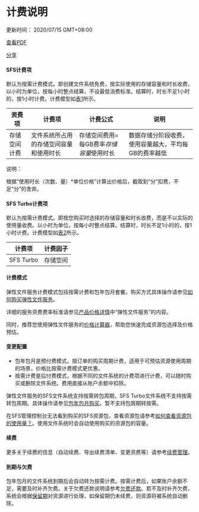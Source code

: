 # 计费说明

更新时间： 2020/07/15 GMT+08:00

[查看PDF](https://support.huaweicloud.com/productdesc-sfs/sfs-productdesc.pdf)

[分享](javascript:void(0);)



#### SFS计费项

默认为按需计费模式。即创建文件系统免费，按实际使用的存储容量和时长收费，以小时为单位，按每小时整点结算，不设最低消费标准。结算时，时长不足1小时的，按1小时计费。计费模型如[表1](https://support.huaweicloud.com/productdesc-sfs/sfs_01_0108.html#sfs_01_0108__table173064542417)所示。





| 资费项       | 计费项                                 | 计费公式                                | 说明                                                 |
| ------------ | -------------------------------------- | --------------------------------------- | ---------------------------------------------------- |
| 存储空间计费 | 文件系统所占用的存储空间容量和使用时长 | 存储空间费用=每GB费率*存储容量*使用时长 | 数据存储分阶段收费，使用容量越大，平均每GB的费率越低 |



说明：

 



根据“使用时长（次数、量）*单位价格”计算出价格后，截取到“分”扣费，不足“分”的舍弃。

#### SFS Turbo计费项

默认为按需计费模式。即按您购买时选择的存储容量和时长收费，而是不以实际的使用量收费。以小时为单位，按每小时整点结算。结算时，时长不足1小时的，按1小时计费。计费模型如[表2](https://support.huaweicloud.com/productdesc-sfs/sfs_01_0108.html#sfs_01_0108__table1942794773118)所示。





| 计费项    | 计费因子 |
| --------- | -------- |
| SFS Turbo | 存储空间 |

#### 计费模式

弹性文件服务计费模式包括按需计费和包年包月套餐。购买方式具体操作请参见[如何购买弹性文件服务](https://support.huaweicloud.com/sfs_faq/sfs_01_0084.html)。

详细的服务资费费率标准请参见[产品价格详情](https://www.huaweicloud.com/pricing.html#/sfs)中“弹性文件服务”的内容。

同时，推荐您使用弹性文件服务的[价格计算器](https://www.huaweicloud.com/pricing.html#/sfs)，帮助您快速完成资源包选择及价格预估。

#### 变更配置

- 包年包月是预付费模式，按订单的购买周期计费，适用于可预估资源使用周期的场景，价格比按需计费模式更优惠。
- 按需计费是后付费模式，根据不同的文件系统的计费项进行计费，可以随时购买或删除文件系统。费用直接从账户余额中扣除。

弹性文件服务的SFS文件系统支持按需转包周期，SFS Turbo文件系统不支持按需转包周期。具体操作请参见[包年包月购买](https://support.huaweicloud.com/sfs_faq/sfs_01_0084.html#section1)。暂不支持包周期转按需。

在SFS管理控制台无法看到购买的SFS资源包，查看资源包请参考[如何查看资源包的使用量？](https://support.huaweicloud.com/sfs_faq/sfs_01_0088.html)。使用文件系统时会自动使用购买的资源包的容量。

#### 续费

更多关于续费的信息（自动续费、导出续费清单、变更资费等）请参考[续费管理](https://support.huaweicloud.com/usermanual-billing/renewals_topic_10000000.html)。

#### 到期与欠费

包年包月的文件系统到期后会自动转为按需计费。按需计费后，如果账户余额不足，需要及时补齐欠费。关于欠费还款说明请参考[欠费还款](https://support.huaweicloud.com/usermanual-billing/bills-topic_30000006.html)。若不及时补齐欠费，系统会根据[保留期](https://support.huaweicloud.com/usermanual-period/zh-cn_topic_0086671074.html)对资源进行处理，如保留期仍未续费，则资源将被系统自动删除。